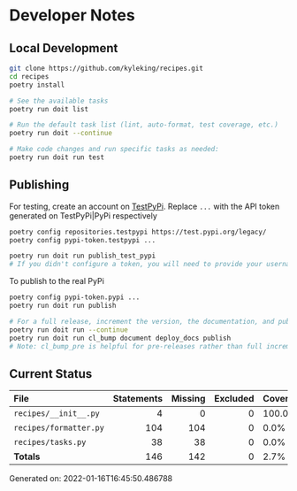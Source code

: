 # Developer Notes

## Local Development

```sh
git clone https://github.com/kyleking/recipes.git
cd recipes
poetry install

# See the available tasks
poetry run doit list

# Run the default task list (lint, auto-format, test coverage, etc.)
poetry run doit --continue

# Make code changes and run specific tasks as needed:
poetry run doit run test
```

## Publishing

For testing, create an account on [TestPyPi](https://test.pypi.org/legacy/). Replace `...` with the API token generated on TestPyPi|PyPi respectively

```sh
poetry config repositories.testpypi https://test.pypi.org/legacy/
poetry config pypi-token.testpypi ...

poetry run doit run publish_test_pypi
# If you didn't configure a token, you will need to provide your username and password to publish
```

To publish to the real PyPi

```sh
poetry config pypi-token.pypi ...
poetry run doit run publish

# For a full release, increment the version, the documentation, and publish
poetry run doit run --continue
poetry run doit run cl_bump document deploy_docs publish
# Note: cl_bump_pre is helpful for pre-releases rather than full increments
```

## Current Status

<!-- {cts} COVERAGE -->
| File                   |   Statements |   Missing |   Excluded | Coverage   |
|:-----------------------|-------------:|----------:|-----------:|:-----------|
| `recipes/__init__.py`  |            4 |         0 |          0 | 100.0%     |
| `recipes/formatter.py` |          104 |       104 |          0 | 0.0%       |
| `recipes/tasks.py`     |           38 |        38 |          0 | 0.0%       |
| **Totals**             |          146 |       142 |          0 | 2.7%       |

Generated on: 2022-01-16T16:45:50.486788
<!-- {cte} -->
